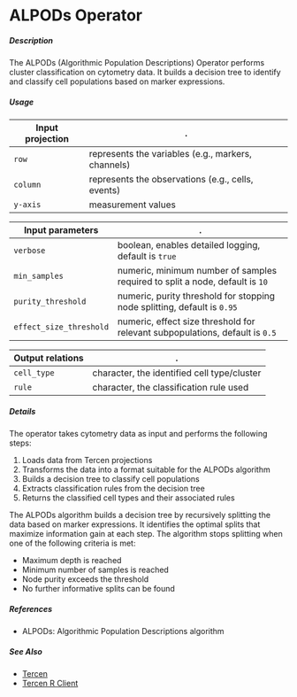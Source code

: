 # ALPODs Operator

##### Description
The ALPODs (Algorithmic Population Descriptions) Operator performs cluster classification on cytometry data. It builds a decision tree to identify and classify cell populations based on marker expressions.

##### Usage
Input projection|.
---|---
`row`        | represents the variables (e.g., markers, channels)
`column`     | represents the observations (e.g., cells, events)
`y-axis`     | measurement values

Input parameters|.
---|---
`verbose`| boolean, enables detailed logging, default is `true`
`min_samples`| numeric, minimum number of samples required to split a node, default is `10`
`purity_threshold`| numeric, purity threshold for stopping node splitting, default is `0.95`
`effect_size_threshold`| numeric, effect size threshold for relevant subpopulations, default is `0.5`

Output relations|.
---|---
`cell_type`| character, the identified cell type/cluster
`rule`| character, the classification rule used

##### Details
The operator takes cytometry data as input and performs the following steps:
1. Loads data from Tercen projections
2. Transforms the data into a format suitable for the ALPODs algorithm
3. Builds a decision tree to classify cell populations
4. Extracts classification rules from the decision tree
5. Returns the classified cell types and their associated rules

The ALPODs algorithm builds a decision tree by recursively splitting the data based on marker expressions. It identifies the optimal splits that maximize information gain at each step. The algorithm stops splitting when one of the following criteria is met:
- Maximum depth is reached
- Minimum number of samples is reached
- Node purity exceeds the threshold
- No further informative splits can be found

##### References
- ALPODs: Algorithmic Population Descriptions algorithm

##### See Also
- [Tercen](https://tercen.com)
- [Tercen R Client](https://github.com/tercen/tercenApi)